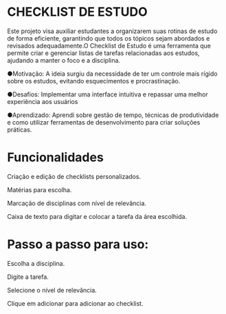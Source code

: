 # CHECKLIST DE ESTUDO

Este projeto visa auxiliar estudantes a organizarem suas rotinas de estudo de forma eficiente, garantindo que todos os tópicos sejam abordados e revisados adequadamente.O Checklist de Estudo é uma ferramenta que permite criar e gerenciar listas de tarefas relacionadas aos estudos, ajudando a manter o foco e a disciplina.

●Motivação: A ideia surgiu da necessidade de ter um controle mais rígido sobre os estudos, evitando esquecimentos e procrastinação.

●Desafios: Implementar uma interface intuitiva e repassar uma melhor experiência aos usuários 

●Aprendizado: Aprendi sobre gestão de tempo, técnicas de produtividade e como utilizar ferramentas de desenvolvimento para criar soluções práticas.


#  Funcionalidades
Criação e edição de checklists personalizados.

Matérias para escolha.

Marcação de disciplinas com nível de relevância.

Caixa de texto para digitar e colocar a tarefa da área escolhida.

# Passo a passo para uso:
Escolha a disciplina.

Digite a tarefa.

Selecione o nível de relevância.

Clique em adicionar para adicionar ao checklist.

